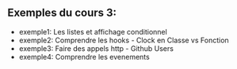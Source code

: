 ## Exemples du cours 3:

- exemple1: Les listes et affichage conditionnel
- exemple2: Comprendre les hooks - Clock en Classe vs Fonction
- exemple3: Faire des appels http - Github Users
- exemple4: Comprendre les evenements
